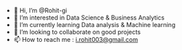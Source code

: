 - 👋 Hi, I’m @Rohit-gi
- 👀 I’m interested in Data Science & Business Analytics
- 🌱 I’m currently learning Data analysis & Machine learning
- 💞️ I’m looking to collaborate on good projects
- 📫 How to reach me :
     i.rohit003@gmail.com

<!---
Rohit-gi/Rohit-gi is a ✨ special ✨ repository because its `README.md` (this file) appears on your GitHub profile.
You can click the Preview link to take a look at your changes.
--->
